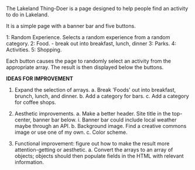 The Lakeland Thing-Doer is a page designed to help people find an activity to do in Lakeland.

It is a simple page with a banner bar and five buttons.

1: Random Experience. Selects a random experience from a random category.
2: Food. - break out into breakfast, lunch, dinner
3: Parks.
4: Activities.
5: Shopping.

Each button causes the page to randomly select an activity from the appropriate array. The result is then displayed below the buttons.

**IDEAS FOR IMPROVEMENT**

1. Expand the selection of arrays.
   a. Break 'Foods' out into breakfast, brunch, lunch, and dinner.
   b. Add a category for bars.
   c. Add a category for coffee shops.

2. Aesthetic improvements.
   a. Make a better header. Site title in the top-center, banner bar below.
   i. Banner bar could include local weather maybe through an API.
   b. Background image. Find a creative commons image or use one of my own.
   c. Color scheme.

3. Functional improvement: figure out how to make the result more attention-getting or aesthetic.
   a. Convert the arrays to an array of objects; objects should then populate fields in the HTML with relevant information.
